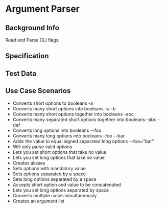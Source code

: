 # Argument Parser

## Background Info
Read and Parse CLI flags;

## Specification

## Test Data

## Use Case Scenarios

* Converts short options to booleans -a
* Converts many short options into booleans –a -b
* Converts many short options together into booleans -abc
* Converts many separated short options together into booleans –abc -def
* Converts long options into booleans --foo
* Converts many long options into booleans –foo --bar
* Adds the value to equal signed separated long options --foo=”bar”
* Will only parse valid options
* Lets you set short options that take no value
* Lets you set long options that take no value
* Creates aliases
* Sets options with mandatory value
* Sets options separated by a space
* Sets long options separated by a space
* Accepts short option and value to be concatenated
* Lets you set long options separated by space
* Converts multiple cases simultaneously
* Creates an argument list
